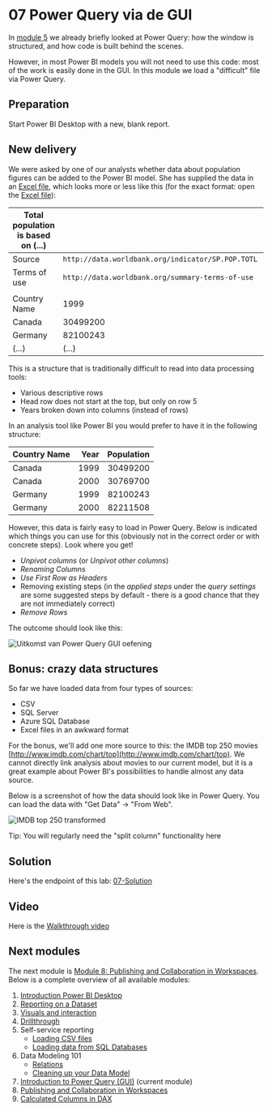 # 07 Power Query via de GUI

In [module 5](../05-self-service-reporting/05-csv-inladen.md) we already briefly looked at Power Query: how the window is structured, and how code is built behind the scenes.

However, in most Power BI models you will not need to use this code: most of the work is easily done in the GUI. In this module we load a "difficult" file via Power Query.

## Preparation

Start Power BI Desktop with a new, blank report.

## New delivery

We were asked by one of our analysts whether data about population figures can be added to the Power BI model. She has supplied the data in an [Excel file](excel-aanlevering/pop-by-year.xlsx), which looks more or less like this (for the exact format: open the [Excel file](excel-aanlevering/pop-by-year.xlsx)):

| Total population is based on (...) |  |  |  |
| --- | --- | --- | --- |
| Source | `http://data.worldbank.org/indicator/SP.POP.TOTL` |  |  |
| Terms of use | `http://data.worldbank.org/summary-terms-of-use` |  |  |
|  |  |  |  |
| Country Name | 1999 | 2000 | (...) |
| Canada | 30499200 | 30769700 | (...) |
| Germany | 82100243 | 82211508 | (...) |
| (...) | (...) | (...) | (...) |

This is a structure that is traditionally difficult to read into data processing tools:

* Various descriptive rows
* Head row does not start at the top, but only on row 5
* Years broken down into columns (instead of rows)

In an analysis tool like Power BI you would prefer to have it in the following structure:

| Country Name | Year | Population |
| --- | --: | --: |
| Canada | 1999 | 30499200 |
| Canada | 2000 | 30769700 |
| Germany | 1999 | 82100243 |
| Germany | 2000 | 82211508 |

However, this data is fairly easy to load in Power Query. Below is indicated which things you can use for this (obviously not in the correct order or with concrete steps). Look where you get!

* *Unpivot columns* (or *Unpivot other columns*)
* *Renaming Columns*
* *Use First Row as Headers*
* Removing existing steps (in the *applied steps* under the *query settings* are some suggested steps by default - there is a good chance that they are not immediately correct)
* *Remove Rows*

The outcome should look like this:

![Uitkomst van Power Query GUI oefening](img/uitkomst-powerquery.png)

## Bonus: crazy data structures

So far we have loaded data from four types of sources:

* CSV
* SQL Server
* Azure SQL Database
* Excel files in an awkward format

For the bonus, we'll add one more source to this: the IMDB top 250 movies [http://www.imdb.com/chart/top](http://www.imdb.com/chart/top). We cannot directly link analysis about movies to our current model, but it is a great example about Power BI's possibilities to handle almost any data source.

Below is a screenshot of how the data should look like in Power Query. You can load the data with "Get Data" -> "From Web".

![IMDB top 250 transformed](img/imdb-transformed.png)

Tip: You will regularly need the "split column" functionality here

## Solution

Here's the endpoint of this lab: [07-Solution](07-Solution.pbix)

## Video

Here is the [Walkthrough video](https://vimeo.com/586426409/4643cf94cf)

## Next modules

The next module is [Module 8: Publishing and Collaboration in Workspaces](../08-publishing-and-collaboration-in-workspaces/10-publishing-and-collaboration-in-workspaces.md). Below is a complete overview of all available modules:

1. [Introduction Power BI Desktop](../01-introduction/01-introduction-powerbi-desktop.md)
2. [Reporting on a Dataset](../02-reporting-on-dataset/02-reporting-on-dataset.md)
3. [Visuals and interaction](../03-visuals-and-interaction/03-visuals-and-interaction.md)
4. [Drillthrough](../04-drillthrough/04-drillthrough.md)
5. Self-service reporting
   * [Loading CSV files](../05-self-service-reporting/05-csv-inladen.md)
   * [Loading data from SQL Databases](../05-self-service-reporting/06-sql-inladen.md)
6. Data Modeling 101
   * [Relations](../06-data-modeling-101/07-relaties.md)
   * [Cleaning up your Data Model](../06-data-modeling-101/08-opschonen.md)
7. [Introduction to Power Query (GUI)](../07-power-query-gui/09-power-query.md) (current module)
8. [Publishing and Collaboration in Workspaces](../08-publishing-and-collaboration-in-workspaces/10-publishing-and-collaboration-in-workspaces.md)
9. [Calculated Columns in DAX](../09-dax/11-calc-columns.md)
